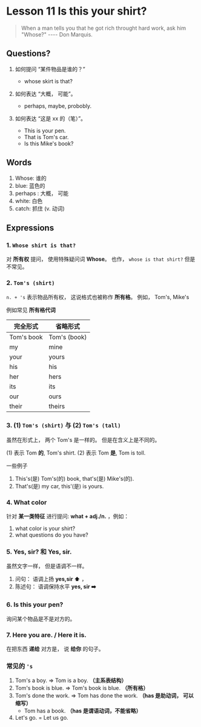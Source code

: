 # Lesson 11 Is this your shirt?

> When a man tells you that he got rich throught hard work, ask him "Whose?" ---- Don Marquis.

## Questions?

1. 如何提问 “某件物品是谁的？”
    + whose skirt is that?

2. 如何表达 “大概， 可能”。
    + perhaps, maybe, probobly.

3. 如何表达 “这是 xx 的（笔）”。
    + This is your pen. 
    + That is Tom's car.
    + Is this Mike's book?


## Words

1. Whose: 谁的
2. blue: 蓝色的
3. perhaps : 大概， 可能
4. white: 白色
5. catch: 抓住 (v. 动词)


## Expressions


### 1. `Whose shirt is that?`

对 **所有权** 提问， 使用特殊疑问词 **Whose**。 也作， `whose is that shirt?` 但是不常见。


### 2. `Tom's (shirt)`

`n. + 's` 表示物品所有权， 这说格式也被称作 **所有格**。 例如， Tom's, Mike's

例如常见 **所有格代词** 

| 完全形式| 省略形式 |
| - | - |
| Tom's book | Tom's (book) |
| my | mine |
| your | yours |
| his | his |
| her | hers |
| its | its |
| our | ours |
| their | theirs |

### 3. (1) `Tom's (shirt)` 与 (2) `Tom's (tall)`

虽然在形式上， 两个 Tom's 是一样的。 但是在含义上是不同的。

(1) 表示 Tom **的**, Tom's shirt.
(2) 表示 Tom **是**, Tom is toll.

一些例子

1. This's(是) Tom's(的) book, that's(是) Mike's(的).
2. That's(是) my car, this'(是) is yours.


### 4. What color

针对 **某一类特征** 进行提问: **what + adj./n.** ，例如： 

1. what color is your shirt?
2. what questions do you have?

### 5. Yes, sir? 和 Yes, sir.

虽然文字一样， 但是语调不一样。 

1. 问句： 语调上扬 **yes,sir ⬆️** ，
2. 陈述句： 语调保持水平 **yes, sir ➡️**


### 6. Is this your pen?

询问某个物品是不是对方的。

### 7. Here you are. / Here it is.

在把东西 **递给** 对方是， 说 **给你** 的句子。


### 常见的 `'s`

1. Tom's a boy. => Tom is a boy. **（主系表结构）**
2. Tom's book is blue. => Tom's book is blue. **（所有格）**
3. Tom's done the work. => Tom has done the work. **（has 是助动词， 可以缩写）**
    + Tom has a book. **（has 是谓语动词，不能省略）**
4. Let's go. = Let us go.
